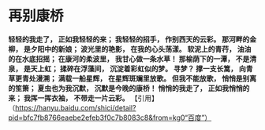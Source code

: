 # 再别康桥
>
**轻轻的我走了，
正如我轻轻的来；
我轻轻的招手，
作别西天的云彩。
那河畔的金柳，
是夕阳中的新娘；
波光里的艳影，
在我的心头荡漾。
软泥上的青荇，
油油的在水底招摇；
在康河的柔波里，
我甘心做一条水草！
那榆荫下的一潭，
不是清泉，
是天上虹；
揉碎在浮藻间，
沉淀着彩虹似的梦。
寻梦？
撑一支长篙，
向青草更青处漫溯；
满载一船星辉，
在星辉斑斓里放歌。
但我不能放歌，
悄悄是别离的笙箫；
夏虫也为我沉默，
沉默是今晚的康桥！
悄悄的我走了，
正如我悄悄的来；
我挥一挥衣袖，
不带走一片云彩。**
【引用】（https://hanyu.baidu.com/shici/detail?pid=bfc7fb8766eaebe2efeb3f0c7b8083c8&from=kg0“百度”）
